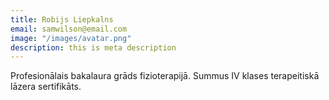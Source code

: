 ```yaml
---
title: Robijs Liepkalns
email: samwilson@email.com
image: "/images/avatar.png"
description: this is meta description
---
```


Profesionālais bakalaura grāds fizioterapijā.
Summus IV klases terapeitiskā lāzera sertifikāts.